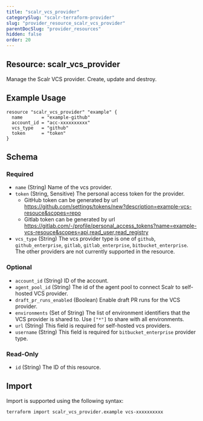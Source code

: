 ```yaml
---
title: "scalr_vcs_provider"
categorySlug: "scalr-terraform-provider"
slug: "provider_resource_scalr_vcs_provider"
parentDocSlug: "provider_resources"
hidden: false
order: 20
---
```

## Resource: scalr_vcs_provider

Manage the Scalr VCS provider. Create, update and destroy.

## Example Usage

```hcl
resource "scalr_vcs_provider" "example" {
  name       = "example-github"
  account_id = "acc-xxxxxxxxxx"
  vcs_type   = "github"
  token      = "token"
}
```

<!-- schema generated by tfplugindocs -->
## Schema

### Required

- `name` (String) Name of the vcs provider.
- `token` (String, Sensitive) The personal access token for the provider.
  * GitHub token can be generated by url https://github.com/settings/tokens/new?description=example-vcs-resouce&scopes=repo
  * Gitlab token can be generated by url https://gitlab.com/-/profile/personal_access_tokens?name=example-vcs-resouce&scopes=api,read_user,read_registry
- `vcs_type` (String) The vcs provider type is one of `github`, `github_enterprise`, `gitlab`, `gitlab_enterprise`, `bitbucket_enterprise`. The other providers are not currently supported in the resource.

### Optional

- `account_id` (String) ID of the account.
- `agent_pool_id` (String) The id of the agent pool to connect Scalr to self-hosted VCS provider.
- `draft_pr_runs_enabled` (Boolean) Enable draft PR runs for the VCS provider.
- `environments` (Set of String) The list of environment identifiers that the VCS provider is shared to. Use `["*"]` to share with all environments.
- `url` (String) This field is required for self-hosted vcs providers.
- `username` (String) This field is required for `bitbucket_enterprise` provider type.

### Read-Only

- `id` (String) The ID of this resource.

## Import

Import is supported using the following syntax:

```shell
terraform import scalr_vcs_provider.example vcs-xxxxxxxxxx
```
